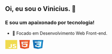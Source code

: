 ## Oi, eu sou o Vinicius. 👋 
### E sou um apaixonado por tecnologia! 

- 🔭 Focado em Desenvolvimento Web Front-end.</p> 

<div>
  
  <img align="center" style="padding: 20;" alt="Vini-js" height="30" width="40" src="https://raw.githubusercontent.com/devicons/devicon/master/icons/javascript/javascript-plain.svg">
  <img align="center" style="padding: 20;" alt="Vini-html" height="30" width="40" src="https://raw.githubusercontent.com/devicons/devicon/master/icons/html5/html5-original.svg">
  <img align="center" style="padding: 20;" alt="Vini-css" height="30" width="40" src="https://raw.githubusercontent.com/devicons/devicon/master/icons/css3/css3-original.svg">
        
</div>


          
